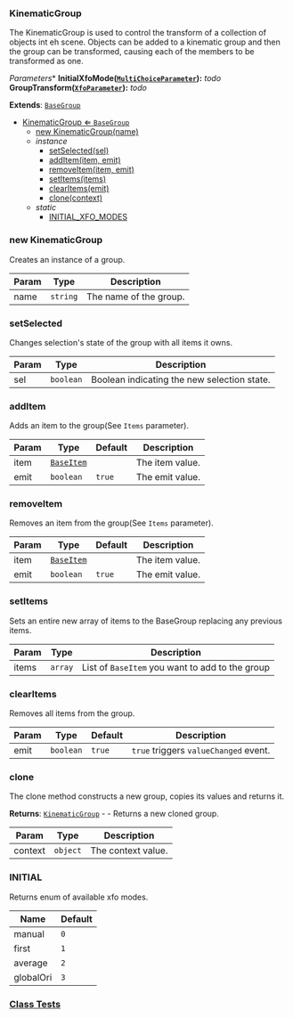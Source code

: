<a name="KinematicGroup"></a>

### KinematicGroup 
The KinematicGroup is used to control the transform of a collection of objects int eh scene.
Objects can be added to a kinematic group and then the group can be transformed, causing each
of the members to be transformed as one.

*Parameters**
**InitialXfoMode([`MultiChoiceParameter`](api/SceneTree\Parameters\MultiChoiceParameter.md)):** _todo_
**GroupTransform([`XfoParameter`](api/SceneTree\Parameters\XfoParameter.md)):** _todo_


**Extends**: <code>[BaseGroup](api/SceneTree\Groups\BaseGroup.md)</code>  

* [KinematicGroup ⇐ <code>BaseGroup</code>](#KinematicGroup)
    * [new KinematicGroup(name)](#new-KinematicGroup)
    * _instance_
        * [setSelected(sel)](#setSelected)
        * [addItem(item, emit)](#addItem)
        * [removeItem(item, emit)](#removeItem)
        * [setItems(items)](#setItems)
        * [clearItems(emit)](#clearItems)
        * [clone(context)](#clone)
    * _static_
        * [INITIAL_XFO_MODES](#INITIAL_XFO_MODES)

<a name="new_KinematicGroup_new"></a>

### new KinematicGroup
Creates an instance of a group.


| Param | Type | Description |
| --- | --- | --- |
| name | <code>string</code> | The name of the group. |

<a name="KinematicGroup+setSelected"></a>

### setSelected
Changes selection's state of the group with all items it owns.



| Param | Type | Description |
| --- | --- | --- |
| sel | <code>boolean</code> | Boolean indicating the new selection state. |

<a name="KinematicGroup+addItem"></a>

### addItem
Adds an item to the group(See `Items` parameter).



| Param | Type | Default | Description |
| --- | --- | --- | --- |
| item | <code>[BaseItem](api/SceneTree\BaseItem.md)</code> |  | The item value. |
| emit | <code>boolean</code> | <code>true</code> | The emit value. |

<a name="KinematicGroup+removeItem"></a>

### removeItem
Removes an item from the group(See `Items` parameter).



| Param | Type | Default | Description |
| --- | --- | --- | --- |
| item | <code>[BaseItem](api/SceneTree\BaseItem.md)</code> |  | The item value. |
| emit | <code>boolean</code> | <code>true</code> | The emit value. |

<a name="KinematicGroup+setItems"></a>

### setItems
Sets an entire new array of items to the BaseGroup replacing any previous items.



| Param | Type | Description |
| --- | --- | --- |
| items | <code>array</code> | List of `BaseItem` you want to add to the group |

<a name="KinematicGroup+clearItems"></a>

### clearItems
Removes all items from the group.



| Param | Type | Default | Description |
| --- | --- | --- | --- |
| emit | <code>boolean</code> | <code>true</code> | `true` triggers `valueChanged` event. |

<a name="KinematicGroup+clone"></a>

### clone
The clone method constructs a new group,
copies its values and returns it.


**Returns**: [<code>KinematicGroup</code>](#KinematicGroup) - - Returns a new cloned group.  

| Param | Type | Description |
| --- | --- | --- |
| context | <code>object</code> | The context value. |

<a name="KinematicGroup.INITIAL_XFO_MODES"></a>

### INITIAL
Returns enum of available xfo modes.

| Name | Default |
| --- | --- |
| manual | <code>0</code> |
| first | <code>1</code> |
| average | <code>2</code> |
| globalOri | <code>3</code> |




### [Class Tests](api/SceneTree\Groups/KinematicGroup.test)